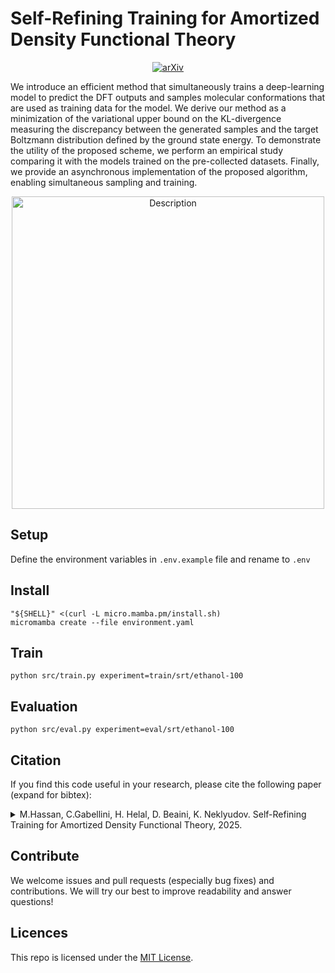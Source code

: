 # Self-Refining Training for Amortized Density Functional Theory

<p align="center">
  <a href="https://arxiv.org/abs/2506.01225">
    <img src="https://img.shields.io/badge/arXiv-2506.01225-b31b1b.svg" alt="arXiv">
  </a>
</p>

We introduce an efficient method that simultaneously trains a deep-learning model to predict the DFT outputs and samples molecular conformations that are used as training data for the model. We derive our method as a minimization of the variational upper bound on the KL-divergence measuring the discrepancy between the generated samples and the target Boltzmann distribution defined by the ground state energy. To demonstrate the utility of the proposed scheme, we perform an empirical study comparing it with the models trained on the pre-collected datasets. Finally, we provide an asynchronous implementation of the proposed algorithm, enabling simultaneous sampling and training.

<p align="center">
  <img src="assets/full_density.gif" alt="Description" width="500"/>
</p>

## Setup
Define the environment variables in `.env.example` file and rename to `.env`

## Install
```
"${SHELL}" <(curl -L micro.mamba.pm/install.sh)
micromamba create --file environment.yaml
```

## Train
```
python src/train.py experiment=train/srt/ethanol-100
```

## Evaluation
```
python src/eval.py experiment=eval/srt/ethanol-100

```

## Citation

<div align="left">

If you find this code useful in your research, please cite the following paper (expand for bibtex):

<details>
<summary>
M.Hassan, C.Gabellini, H. Helal, D. Beaini, K. Neklyudov. Self-Refining Training for Amortized Density Functional Theory, 2025.
</summary>


```bibtex
@misc{hassan2025selfrefining,
      title={Self-Refining Training for Amortized Density Functional Theory}, 
      author={Majdi Hassan and Cristian Gabellini and Hatem Helal and Dominique Beaini and Kirill Neklyudov},
      year={2025},
      eprint={2506.01225},
      archivePrefix={arXiv},
      primaryClass={cs.LG},
      url={https://arxiv.org/abs/2506.01225}, 
}
```
</details>

## Contribute

We welcome issues and pull requests (especially bug fixes) and contributions. We will try our best to improve readability and answer questions!

## Licences

This repo is licensed under the [MIT License](https://opensource.org/license/mit/).
